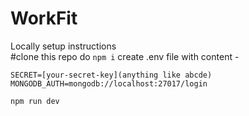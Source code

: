 # WorkFit
Locally setup instructions <br>
#clone this repo
do ```npm i```
create .env file with content -
```MONGODB_URL=mongodb://localhost:27017/User
SECRET=[your-secret-key](anything like abcde) 
MONGODB_AUTH=mongodb://localhost:27017/login

npm run dev
